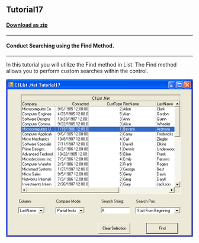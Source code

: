 ## Tutorial17
#### [Download as zip](https://grapecity.github.io/DownGit/#/home?url=https://github.com/GrapeCity/ComponentOne-WinForms-Samples/tree/master/NetFramework\List\VB\Tutorials\Tutorial17)
____
#### Conduct Searching using the Find Method.
____
In this tutorial you will utilize the Find method in List.
The Find method allows you to perform custom searches within the control.

![screenshot](screenshot.png)
